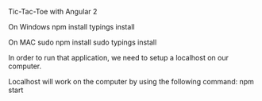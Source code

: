 Tic-Tac-Toe with Angular 2

On Windows
npm install
typings install

On MAC
sudo npm install
sudo typings install

In order to run that application, we need to setup a localhost on our computer. 

Localhost will work on the computer by using the following command: npm start
